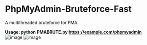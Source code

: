 # PhpMyAdmin-Bruteforce-Fast
A multithreaded bruteforce for PMA

<b>Usage: python PMABRUTE.py https://example.com/phpmyadmin</b>
![image](https://github.com/user-attachments/assets/dc6c0d1b-668f-4395-ba30-152e9e1586a3)
![image](https://github.com/user-attachments/assets/c760b3e7-df28-4189-952d-d12097d05307)
